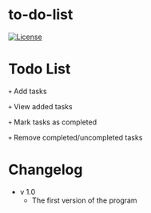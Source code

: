 # to-do-list
[![License][license-image]][license-url]

# Todo List
<code>+</code> Add tasks

<code>+</code> View added tasks

<code>+</code> Mark tasks as completed

<code>+</code> Remove completed/uncompleted tasks

# Changelog
- v 1.0
  - The first version of the program

[license-url]: https://github.com/babuush/to-do-list/blob/main/LICENSE
[license-image]: https://img.shields.io/badge/license-MIT-blue.svg?style=flat
